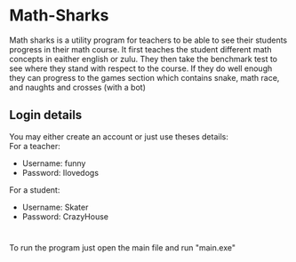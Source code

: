 # Math-Sharks
Math sharks is a utility program for teachers to be able to see their students progress in their math course. It first teaches the student different math concepts in eaither english or zulu. They then take the benchmark test to see where they stand with respect to the course. If they do well enough they can progress to the games section which contains snake, math race, and naughts and crosses (with a bot)

## Login details
You may either create an account or just use theses details:  
For a teacher:
 - Username: funny  
 - Password: Ilovedogs
   
For a student:
 - Username: Skater
 - Password: CrazyHouse
 
 # 
 To run the program just open the main file and run "main.exe"
